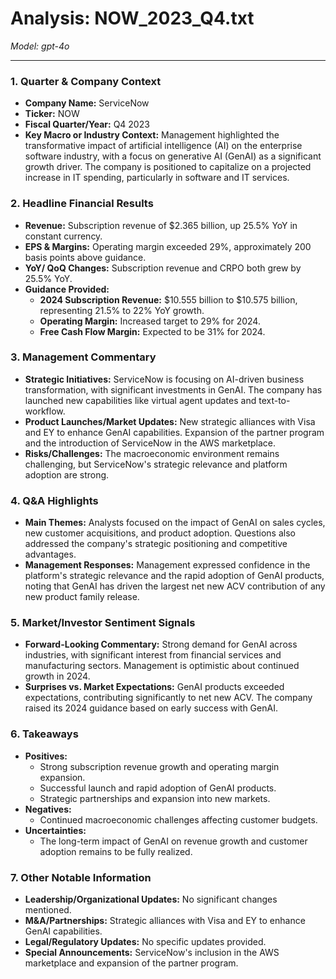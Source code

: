 # Analysis: NOW_2023_Q4.txt

*Model: gpt-4o*

---

### 1. Quarter & Company Context
- **Company Name:** ServiceNow
- **Ticker:** NOW
- **Fiscal Quarter/Year:** Q4 2023
- **Key Macro or Industry Context:** Management highlighted the transformative impact of artificial intelligence (AI) on the enterprise software industry, with a focus on generative AI (GenAI) as a significant growth driver. The company is positioned to capitalize on a projected increase in IT spending, particularly in software and IT services.

### 2. Headline Financial Results
- **Revenue:** Subscription revenue of $2.365 billion, up 25.5% YoY in constant currency.
- **EPS & Margins:** Operating margin exceeded 29%, approximately 200 basis points above guidance.
- **YoY/ QoQ Changes:** Subscription revenue and CRPO both grew by 25.5% YoY.
- **Guidance Provided:**
  - **2024 Subscription Revenue:** $10.555 billion to $10.575 billion, representing 21.5% to 22% YoY growth.
  - **Operating Margin:** Increased target to 29% for 2024.
  - **Free Cash Flow Margin:** Expected to be 31% for 2024.

### 3. Management Commentary
- **Strategic Initiatives:** ServiceNow is focusing on AI-driven business transformation, with significant investments in GenAI. The company has launched new capabilities like virtual agent updates and text-to-workflow.
- **Product Launches/Market Updates:** New strategic alliances with Visa and EY to enhance GenAI capabilities. Expansion of the partner program and the introduction of ServiceNow in the AWS marketplace.
- **Risks/Challenges:** The macroeconomic environment remains challenging, but ServiceNow's strategic relevance and platform adoption are strong.

### 4. Q&A Highlights
- **Main Themes:** Analysts focused on the impact of GenAI on sales cycles, new customer acquisitions, and product adoption. Questions also addressed the company's strategic positioning and competitive advantages.
- **Management Responses:** Management expressed confidence in the platform's strategic relevance and the rapid adoption of GenAI products, noting that GenAI has driven the largest net new ACV contribution of any new product family release.

### 5. Market/Investor Sentiment Signals
- **Forward-Looking Commentary:** Strong demand for GenAI across industries, with significant interest from financial services and manufacturing sectors. Management is optimistic about continued growth in 2024.
- **Surprises vs. Market Expectations:** GenAI products exceeded expectations, contributing significantly to net new ACV. The company raised its 2024 guidance based on early success with GenAI.

### 6. Takeaways
- **Positives:**
  - Strong subscription revenue growth and operating margin expansion.
  - Successful launch and rapid adoption of GenAI products.
  - Strategic partnerships and expansion into new markets.
- **Negatives:**
  - Continued macroeconomic challenges affecting customer budgets.
- **Uncertainties:**
  - The long-term impact of GenAI on revenue growth and customer adoption remains to be fully realized.

### 7. Other Notable Information
- **Leadership/Organizational Updates:** No significant changes mentioned.
- **M&A/Partnerships:** Strategic alliances with Visa and EY to enhance GenAI capabilities.
- **Legal/Regulatory Updates:** No specific updates provided.
- **Special Announcements:** ServiceNow's inclusion in the AWS marketplace and expansion of the partner program.